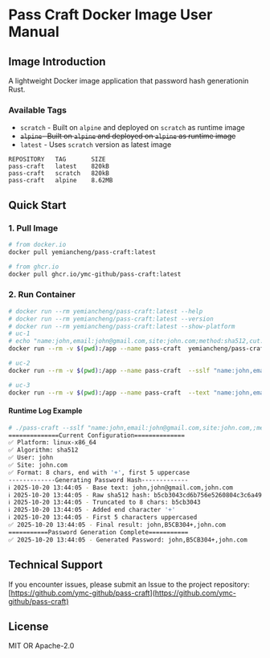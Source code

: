 
# Pass Craft Docker Image User Manual

## Image Introduction

A lightweight Docker image application that password hash generationin Rust.

### Available Tags
- `scratch` - Built on `alpine` and deployed on `scratch` as runtime image
- ~~`alpine`- Built on `alpine` and deployed on `alpine` as runtime image~~
- `latest` - Uses `scratch` version as latest image

```
REPOSITORY   TAG       SIZE
pass-craft   latest    820kB
pass-craft   scratch   820kB
pass-craft   alpine    8.62MB
```

## Quick Start

### 1. Pull Image
```bash
# from docker.io
docker pull yemiancheng/pass-craft:latest

# from ghcr.io
docker pull ghcr.io/ymc-github/pass-craft:latest
```

### 2. Run Container
```bash
# docker run --rm yemiancheng/pass-craft:latest --help
# docker run --rm yemiancheng/pass-craft:latest --version
# docker run --rm yemiancheng/pass-craft:latest --show-platform
# uc-1 
# echo "name:john,email:john@gmail.com,site:john.com;method:sha512,cut:8,end:+,upper-start:5" >> passwords.example.md
docker run --rm -v $(pwd):/app --name pass-craft  yemiancheng/pass-craft:latest --file passwords.example.md --save passwords.example.md

# uc-2
docker run --rm -v $(pwd):/app --name pass-craft  --sslf "name:john,email:john@gmail.com,site:john.com;method:sha512,cut:8,end:+,upper-start:5" 

# uc-3
docker run --rm -v $(pwd):/app --name pass-craft  --text "name:john,email:john@gmail.com,site:john.com" --hash "method:sha512,cut:8,end:+,upper-start:5" 

```

#### Runtime Log Example
```bash
# ./pass-craft --sslf "name:john,email:john@gmail.com,site:john.com,;method:sha512,cut:8,end:+,upper-start:5" 
==============Current Configuration==============
✅ Platform: linux-x86_64
✅ Algorithm: sha512
✅ User: john
✅ Site: john.com
✅ Format: 8 chars, end with '+', first 5 uppercase
-------------Generating Password Hash-------------
ℹ️ 2025-10-20 13:44:05 - Base text: john,john@gmail.com,john.com
ℹ️ 2025-10-20 13:44:05 - Raw sha512 hash: b5cb3043cd6b756e5260804c3c6a492a5a7e3c53a97f202307b5d0d76275aaf3dbeb5d58a284ca96b301e4a5d014f120ad75c9ee9ee2adb810606df97c12c5d1
ℹ️ 2025-10-20 13:44:05 - Truncated to 8 chars: b5cb3043
ℹ️ 2025-10-20 13:44:05 - Added end character '+'
ℹ️ 2025-10-20 13:44:05 - First 5 characters uppercased
✅ 2025-10-20 13:44:05 - Final result: john,B5CB304+,john.com
===========Password Generation Complete===========
✅ 2025-10-20 13:44:05 - Generated Password: john,B5CB304+,john.com
```

## Technical Support
If you encounter issues, please submit an Issue to the project repository:
[https://github.com/ymc-github/pass-craft](https://github.com/ymc-github/pass-craft)

## License
MIT OR Apache-2.0
